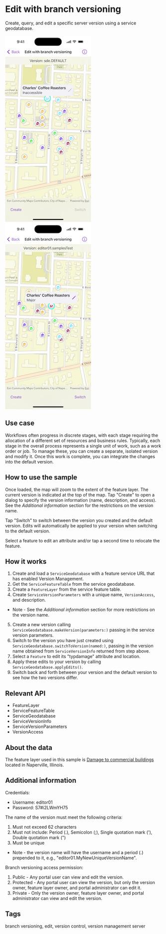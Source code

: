# Edit with branch versioning

Create, query, and edit a specific server version using a service geodatabase.

![Image of Edit with branch versioning sample 1](edit-with-branch-versioning-1.png)
![Image of Edit with branch versioning sample 2](edit-with-branch-versioning-2.png)

## Use case

Workflows often progress in discrete stages, with each stage requiring the allocation of a different set of resources and business rules. Typically, each stage in the overall process represents a single unit of work, such as a work order or job. To manage these, you can create a separate, isolated version and modify it. Once this work is complete, you can integrate the changes into the default version.

## How to use the sample

Once loaded, the map will zoom to the extent of the feature layer. The current version is indicated at the top of the map. Tap "Create" to open a dialog to specify the version information (name, description, and access). See the *Additional information* section for the restrictions on the version name.

Tap "Switch" to switch between the version you created and the default version. Edits will automatically be applied to your version when switching to the default version.

Select a feature to edit an attribute and/or tap a second time to relocate the feature.

## How it works

1. Create and load a `ServiceGeodatabase` with a feature service URL that has enabled Version Management.
2. Get the `ServiceFeatureTable` from the service geodatabase.
3. Create a `FeatureLayer` from the service feature table.
4. Create `ServiceVersionParameters` with a unique name, `VersionAccess`, and description.
* Note - See the *Additional information* section for more restrictions on the version name.
5. Create a new version calling `ServiceGeodatabase.makeVersion(parameters:)` passing in the service version parameters.
6. Switch to the version you have just created using `ServiceGeodatabase.switchToVersion(named:)`, passing in the version name obtained from `ServiceVersionInfo` returned from step above.
7. Select a `Feature` to edit its "typdamage" attribute and location.
8. Apply these edits to your version by calling `ServiceGeodatabase.applyEdits()`.
9. Switch back and forth between your version and the default version to see how the two versions differ.

## Relevant API

* FeatureLayer
* ServiceFeatureTable
* ServiceGeodatabase
* ServiceVersionInfo
* ServiceVersionParameters
* VersionAccess

## About the data

The feature layer used in this sample is [Damage to commercial buildings](https://sampleserver7.arcgisonline.com/server/rest/services/DamageAssessment/FeatureServer/0) located in Naperville, Illinois.

## Additional information

Credentials:

* Username: editor01
* Password: S7#i2LWmYH75

The name of the version must meet the following criteria:

1. Must not exceed 62 characters
2. Must not include: Period (.), Semicolon (;), Single quotation mark ('), Double quotation mark (")
3. Must be unique

* Note - the version name will have the username and a period (.) prepended to it, e.g., "editor01.MyNewUniqueVersionName".

Branch versioning access permission:

1. Public - Any portal user can view and edit the version.
2. Protected - Any portal user can view the version, but only the version owner, feature layer owner, and portal administrator can edit it.
3. Private - Only the version owner, feature layer owner, and portal administrator can view and edit the version.

## Tags

branch versioning, edit, version control, version management server
